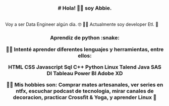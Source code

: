 
   <h3 align="center"># Hola! 👋🏼 soy Abbie.</h3>
</p>
<br />Voy a ser Data Engineer algún día. 🤓
💪🏼 Actualmente soy developer Etl. 🦄
<h3 align="center">
Aprendiz de python :snake:

🕵️‍♀️ Intenté aprender diferentes lenguajes y herramientas, entre ellos:

HTML
CSS
Javascript
Sql
C++
Python
Linux
Talend
Java
SAS DI
Tableau
Power BI
Adobe XD




👩🏻 Mis hobbies son: Comprar mates artesanales, ver series en ntfx, escuchar podcast de tecnologia, mirar canales de decoracion, practicar Crossfit & Yoga, y aprender Linux 🤖

